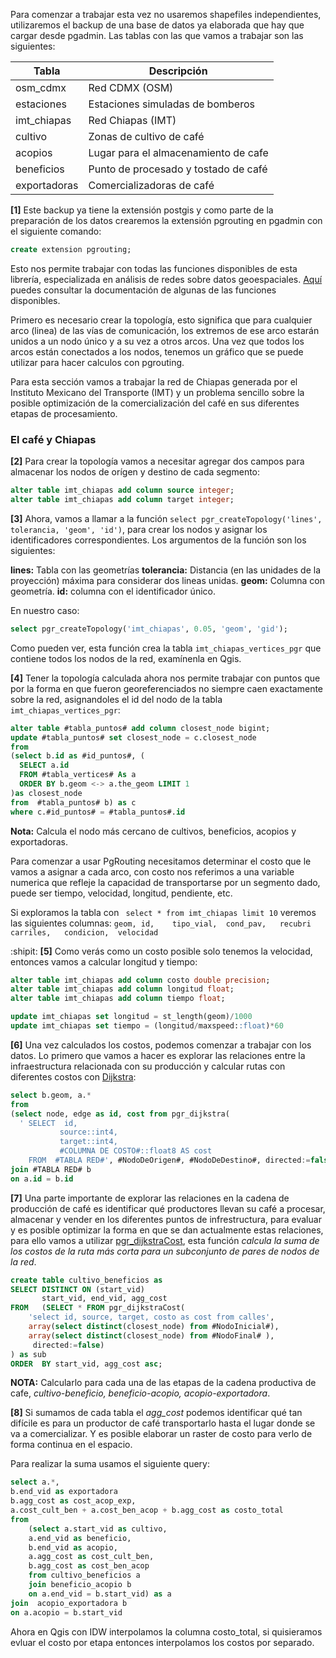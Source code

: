 Para comenzar a trabajar esta vez no usaremos shapefiles independientes, utilizaremos el backup de una base de datos ya elaborada que hay que cargar desde pgadmin. Las tablas con las que vamos a trabajar son las siguientes: 

| Tabla  | Descripción|
| ------------- | ------------- |
| osm_cdmx  | Red CDMX (OSM)  |
| estaciones  | Estaciones simuladas de bomberos  |
| imt_chiapas  | Red Chiapas (IMT)  |
| cultivo  | Zonas de cultivo de café  |
| acopios  | Lugar para el almacenamiento de cafe  |
| beneficios  | Punto de procesado y tostado de café  |
| exportadoras  | Comercializadoras de café  |


**[1]** Este backup ya tiene la extensión postgis y como parte de la preparación de los datos crearemos la extensión pgrouting en pgadmin con el siguiente comando: 

```sql
create extension pgrouting;
```

Esto nos permite trabajar con todas las funciones disponibles de esta librería, especializada en análisis de redes sobre datos geoespaciales. [Aquí](https://docs.pgrouting.org/2.4/en/index.html) puedes consultar la documentación de algunas de las funciones disponibles.

Primero es necesario crear la topología, esto significa que para cualquier arco (linea) de las vías de comunicación, los extremos de ese arco estarán unidos a un nodo único y a su vez a otros arcos. Una vez que todos los arcos están conectados a los nodos, tenemos un gráfico que se puede utilizar para hacer calculos con pgrouting.

Para esta sección vamos a trabajar la red de Chiapas generada por el Instituto Mexicano del Transporte (IMT) y un problema sencillo sobre la posible optimización de la comercialización del café en sus diferentes etapas de procesamiento. 

### El café y Chiapas 

**[2]** Para crear la topología vamos a necesitar agregar dos campos para almacenar los nodos de orígen y destino de cada segmento:

```sql
alter table imt_chiapas add column source integer;
alter table imt_chiapas add column target integer;
```

**[3]** Ahora, vamos a llamar a la función ```select pgr_createTopology('lines', tolerancia, 'geom', 'id')```, para crear los nodos y asignar los identificadores correspondientes. Los argumentos de la función son los siguientes:

**lines:** Tabla con las geometrías
**tolerancia:** Distancia (en las unidades de la proyección) máxima para considerar dos lineas unidas.
**geom:** Columna con geometría.
**id:** columna con el identificador único.

En nuestro caso:
```sql
select pgr_createTopology('imt_chiapas', 0.05, 'geom', 'gid');
```
Como pueden ver, esta función crea la tabla ```imt_chiapas_vertices_pgr``` que contiene todos los nodos de la red, examínenla en Qgis.

**[4]** Tener la topología calculada ahora nos permite trabajar con puntos que por la forma en que fueron georeferenciados no siempre caen exactamente sobre la red, asignandoles el id del nodo  de la tabla ```imt_chiapas_vertices_pgr```: 


```sql
alter table #tabla_puntos# add column closest_node bigint; 
update #tabla_puntos# set closest_node = c.closest_node
from  
(select b.id as #id_puntos#, (
  SELECT a.id
  FROM #tabla_vertices# As a
  ORDER BY b.geom <-> a.the_geom LIMIT 1
)as closest_node
from  #tabla_puntos# b) as c
where c.#id_puntos# = #tabla_puntos#.id
```
**Nota:** Calcula el nodo más cercano de cultivos, beneficios, acopios y exportadoras.

 Para comenzar a usar PgRouting necesitamos determinar el costo que le vamos a asignar a cada arco, con costo nos referimos a una variable numerica que refleje la capacidad de transportarse por un segmento dado, puede ser tiempo, velocidad, longitud, pendiente, etc. 

Si exploramos la tabla con ``` select * from imt_chiapas limit 10``` veremos las siguientes columnas:
```geom, id,	tipo_vial,	cond_pav,	recubri	carriles,	condicion,	velocidad```

:shipit: **[5]** Como verás como un costo posible solo tenemos la velocidad, entonces vamos a calcular longitud y tiempo:

```sql
alter table imt_chiapas add column costo double precision;
alter table imt_chiapas add column longitud float;
alter table imt_chiapas add column tiempo float;

update imt_chiapas set longitud = st_length(geom)/1000 
update imt_chiapas set tiempo = (longitud/maxspeed::float)*60
```
**[6]** Una vez calculados los costos, podemos comenzar a trabajar con los datos. Lo primero que vamos a hacer es explorar las relaciones entre la infraestructura relacionada con su producción y calcular rutas con diferentes costos con [Dijkstra](http://docs.pgrouting.org/2.0/en/src/dijkstra/doc/index.html#pgr-dijkstra):

```sql
select b.geom, a.*
from
(select node, edge as id, cost from pgr_dijkstra(
  ' SELECT  id,
           source::int4,
           target::int4,
           #COLUMNA DE COSTO#::float8 AS cost
    FROM  #TABLA RED#', #NodoDeOrigen#, #NodoDeDestino#, directed:=false)) as a
join #TABLA RED# b
on a.id = b.id
```
**[7]** Una parte importante de explorar las relaciones en la cadena de producción de café es identificar qué productores llevan su café a procesar, almacenar y vender en los diferentes puntos de infrestructura, para evaluar y es posible optimizar la forma en que se dan actualmente estas relaciones, para ello vamos a utilizar [pgr_dijkstraCost](https://docs.pgrouting.org/2.2/en/src/dijkstra/doc/pgr_dijkstraCost.html), esta función _calcula la suma de los costos de la ruta más corta para un subconjunto de pares de nodos de la red_.

```sql
create table cultivo_beneficios as 
SELECT DISTINCT ON (start_vid)
       start_vid, end_vid, agg_cost
FROM   (SELECT * FROM pgr_dijkstraCost(
    'select id, source, target, costo as cost from calles',
    array(select distinct(closest_node) from #NodoInicial#),
    array(select distinct(closest_node) from #NodoFinal# ),
	 directed:=false)
) as sub
ORDER  BY start_vid, agg_cost asc;
```
**NOTA:** Calcularlo para cada una de las etapas de la cadena productiva de cafe, _cultivo-beneficio, beneficio-acopio, acopio-exportadora_.

**[8]** Si sumamos de cada tabla el _agg_cost_ podemos identificar qué tan difícile es para un productor de café transportarlo hasta el lugar donde se va a comercializar. Y es posible elaborar un raster de costo para verlo de forma continua en el espacio.

Para realizar la suma usamos el siguiente query: 

```sql
select a.*, 
b.end_vid as exportadora
b.agg_cost as cost_acop_exp, 
a.cost_cult_ben + a.cost_ben_acop + b.agg_cost as costo_total
from
	(select a.start_vid as cultivo,
	a.end_vid as beneficio,
	b.end_vid as acopio,
	a.agg_cost as cost_cult_ben,
	b.agg_cost as cost_ben_acop 
	from cultivo_beneficios a
	join beneficio_acopio b
	on a.end_vid = b.start_vid) as a
join  acopio_exportadora b 
on a.acopio = b.start_vid 
```
Ahora en Qgis con IDW interpolamos la columna costo_total, si quisieramos evluar el costo por etapa entonces interpolamos los costos por separado. 


 



